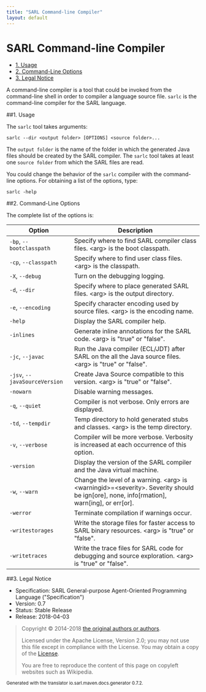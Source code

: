 ```yaml
---
title: "SARL Command-line Compiler"
layout: default
---
```


# SARL Command-line Compiler


<ul class="page_outline" id="page_outline">

<li><a href="#1-usage">1. Usage</a></li>
<li><a href="#2-command-line-options">2. Command-Line Options</a></li>
<li><a href="#3-legal-notice">3. Legal Notice</a></li>

</ul>




A command-line compiler is a tool that could be invoked from the command-line shell in order to compiler a language source file.
`sarlc` is the command-line compiler for the SARL language.

##1. Usage

The `sarlc` tool takes arguments:


	sarlc --dir <output folder> [OPTIONS] <source folder>...


The `output folder` is the name of the folder in which the generated Java files should be created by the SARL compiler.
The `sarlc` tool takes at least one `source folder` from which the SARL files are read.

You could change the behavior of the `sarlc` compiler with the command-line options.
For obtaining a list of the options, type:

	sarlc -help


##2. Command-Line Options

The complete list of the options is:



| Option | Description |
| ------ | ----------- |
| `-bp`, `--bootclasspath` | Specify where to find SARL compiler class files. &lt;arg&gt; is the boot classpath. |
| `-cp`, `--classpath` | Specify where to find user class files. &lt;arg&gt; is the classpath. |
| `-X`, `--debug` | Turn on the debugging logging. |
| `-d`, `--dir` | Specify where to place generated SARL files. &lt;arg&gt; is the output directory. |
| `-e`, `--encoding` | Specify character encoding used by source files. &lt;arg&gt; is the encoding name. |
| `-help` | Display the SARL compiler help. |
| `-inlines` | Generate inline annotations for the SARL code. &lt;arg&gt; is "true" or "false". |
| `-jc`, `--javac` | Run the Java compiler (ECL/JDT) after SARL on the all the Java source files. &lt;arg&gt; is "true" or "false". |
| `-jsv`, `--javaSourceVersion` | Create Java Source compatible to this version. &lt;arg&gt; is "true" or "false". |
| `-nowarn` | Disable warning messages. |
| `-q`, `--quiet` | Compiler is not verbose. Only errors are displayed. |
| `-td`, `--tempdir` | Temp directory to hold generated stubs and classes. &lt;arg&gt; is the temp directory. |
| `-v`, `--verbose` | Compiler will be more verbose. Verbosity is increased at each occurrence of this option. |
| `-version` | Display the version of the SARL compiler and the Java virtual machine. |
| `-w`, `--warn` | Change the level of a warning. &lt;arg&gt; is &lt;warningid&gt;=&lt;severity&gt;. Severity should be ign[ore], none, info[rmation], warn[ing], or err[or]. |
| `-werror` | Terminate compilation if warnings occur. |
| `-writestorages` | Write the storage files for faster access to SARL binary resources. &lt;arg&gt; is "true" or "false". |
| `-writetraces` | Write the trace files for SARL code for debugging and source exploration. &lt;arg&gt; is "true" or "false". |




##3. Legal Notice

* Specification: SARL General-purpose Agent-Oriented Programming Language ("Specification")
* Version: 0.7
* Status: Stable Release
* Release: 2018-04-03

> Copyright &copy; 2014-2018 [the original authors or authors](http://www.sarl.io/about/index.html).
>
> Licensed under the Apache License, Version 2.0;
> you may not use this file except in compliance with the License.
> You may obtain a copy of the [License](http://www.apache.org/licenses/LICENSE-2.0).
>
> You are free to reproduce the content of this page on copyleft websites such as Wikipedia.

<small>Generated with the translator io.sarl.maven.docs.generator 0.7.2.</small>